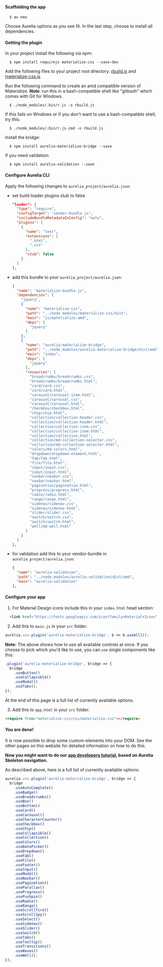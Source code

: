 #### Scaffolding the app

```
  $ au new
```

Choose Aurelia options as you see fit.
In the last step, choose to install all dependencies.

#### Getting the plugin

In your project install the following via npm:

```
  $ npm install requirejs materialize-css --save-dev
```

Add the following files to your project root directory:
<a target="_blank" href="https://github.com/aurelia-ui-toolkits/aurelia-materialize-bridge/blob/master/build/tools/rbuild.js">rbuild.js</a>
and <a target="_blank" href="https://github.com/aurelia-ui-toolkits/aurelia-materialize-bridge/blob/master/build/tools/materialize-css.js">materialize-css.js</a>

Run the following command to create an amd compatible version of Materialize.
**Note**: run this in a bash-compatible shell like "gitbash" which comes with Git for Windows.

```
  $ ./node_modules/.bin/r.js -o rbuild.js
```

If this fails on Windows or if you don't want to use a bash-compatible shell, try this:

```
  $ ./node_modules/.bin/r.js.cmd -o rbuild.js
```


Install the bridge:

```
  $ npm install aurelia-materialize-bridge --save
```

If you need validation:

```
  $ npm install aurelia-validation --save
```

#### Configure Aurelia CLI

Apply the following changes to `aurelia_project/aurelia.json`:

* set build loader plugins stub to false

  ```json
  "loader": {
    "type": "require",
    "configTarget": "vendor-bundle.js",
    "includeBundleMetadataInConfig": "auto",
    "plugins": [
      {
        "name": "text",
        "extensions": [
          ".html",
          ".css"
        ],
        "stub": false
      }
    ]
  },
  ```

* add this bundle to your `aurelia_project/aurelia.json`:

  ```json
  {
    "name": "materialize-bundle.js",
    "dependencies": [
      "jquery",
      {
        "name": "materialize-css",
        "path": "../node_modules/materialize-css/dist",
        "main": "js/materialize.amd",
        "deps": [
          "jquery"
        ]
      },
      {
        "name": "aurelia-materialize-bridge",
        "path": "../node_modules/aurelia-materialize-bridge/dist/amd",
        "main": "index",
        "deps": [
          "jquery"
        ],
        "resources": [
          "breadcrumbs/breadcrumbs.css",
          "breadcrumbs/breadcrumbs.html",
          "card/card.css",
          "card/card.html",
          "carousel/carousel-item.html",
          "carousel/carousel.css",
          "carousel/carousel.html",
          "checkbox/checkbox.html",
          "chip/chip.html",
          "collection/collection-header.css",
          "collection/collection-header.html",
          "collection/collection-item.css",
          "collection/collection-item.html",
          "collection/collection.html",
          "collection/md-collection-selector.css",
          "collection/md-collection-selector.html",
          "colors/md-colors.html",
          "dropdown/dropdown-element.html",
          "fab/fab.html",
          "file/file.html",
          "input/input.css",
          "input/input.html",
          "navbar/navbar.css",
          "navbar/navbar.html",
          "pagination/pagination.html",
          "progress/progress.html",
          "radio/radio.html",
          "range/range.html",
          "sidenav/sidenav.css",
          "sidenav/sidenav.html",
          "slider/slider.css",
          "switch/switch.css",
          "switch/switch.html",
          "well/md-well.html"
        ]
      }
    ]
  },
  ```

* for validation add this to your vendor-bundle in `aurelia_project/aurelia.json`:

  ```json
  {
    "name": "aurelia-validation",
    "path": "../node_modules/aurelia-validation/dist/amd",
    "main": "aurelia-validation"
  },
  ```

#### Configure your app

1. For Material Design icons include this in your `index.html` head section:
  ```html
    <link href="https://fonts.googleapis.com/icon?family=Material+Icons" rel="stylesheet">
  ```

2. Add this to  `main.js` in your `src` folder:

  ```javascript
  aurelia.use.plugin('aurelia-materialize-bridge', b => b.useAll());
  ```

  **Note:** The above shows how to use all available controls at once. If you choose to pick which you'd like to use, you can ```use``` single components like this:

  ```javascript
  .plugin('aurelia-materialize-bridge', bridge => {
    bridge
      .useButton()
      .useCollapsible()
      .useModal()
      .useTabs();
  });
  ```

  At the end of this page is a full list of currently available options.

3. Add this to `app.html` in your `src` folder:

  ```html
  <require from="materialize-css/css/materialize.css"></require>
  ```

#### You are done!
It is now possible to drop some custom-elements into your DOM. See the other pages on this website for detailed information on how to do this.

**Now you might want to do our <a href="https://aurelia-ui-toolkits.gitbooks.io/materialize-bridge-docs/content/app_developers_tutorial/introduction.html" target="_blank">app developers tutorial</a>, based on Aurelia Skeleton navigation.**
<br>

As described above, here is a full list of currently available options:

```javascript
aurelia.use.plugin('aurelia-materialize-bridge', bridge => {
  bridge
    .useAutoComplete()
    .useBadge()
    .useBreadcrumbs()
    .useBox()
    .useButton()
    .useCard()
    .useCarousel()
    .useCharacterCounter()
    .useCheckbox()
    .useChip()
    .useCollapsible()
    .useCollection()
    .useColors()
    .useDatePicker()
    .useDropdown()
    .useFab()
    .useFile()
    .useFooter()
    .useInput()
    .useModal()
    .useNavbar()
    .usePagination()
    .useParallax()
    .useProgress()
    .usePushpin()
    .useRadio()
    .useRange()
    .useScrollfire()
    .useScrollSpy()
    .useSelect()
    .useSidenav()
    .useSlider()
    .useSwitch()
    .useTabs()
    .useTooltip()
    .useTransitions()
    .useWaves()
    .useWell();
});
```
